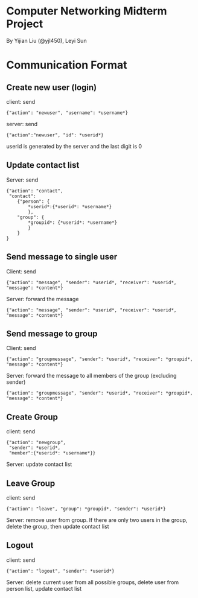 # Computer Networking Midterm Project
By Yijian Liu (@yjl450), Leyi Sun

# Communication Format
## Create new user (login)
client: send 
    
    {"action": "newuser", "username": *username*}

server: send 
    
    {"action":"newuser", "id": *userid*}

userid is generated by the server and the last digit is 0

## Update contact list

Server: send

    {"action": "contact",
     "contact":
        {"person": {
            *userid*:{*userid*: *username*}
            },
        "group": {
            *groupid*: {*userid*: *username*}
            }  
        }
    }



## Send message to single user
Client: send
    
    {"action": "message", "sender": *userid*, "receiver": *userid*, "message": *content*}

Server: forward the message 
    
    {"action": "message", "sender": *userid*, "receiver": *userid*, "message": *content*}

## Send message to group
Client: send 
    
    {"action": "groupmessage", "sender": *userid*, "receiver": *groupid*, "message": *content*}

Server: forward the message to all members of the group (excluding sender) 
    
    {"action": "groupmessage", "sender": *userid*, "receiver": *groupid*, "message": *content*}

## Create Group
client: send

    {"action": "newgroup", 
     "sender": *userid*, 
     "member":{*userid*: *username*}}
Server: update contact list

## Leave Group
client: send 

    {"action": "leave", "group": *groupid*, "sender": *userid*}
Server: remove user from group. If there are only two users in the group, delete the group, then update contact list

## Logout
client: send

    {"action": "logout", "sender": *userid*}

Server: delete current user from all possible groups, delete user from person list, update contact list


